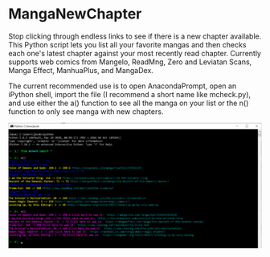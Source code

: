 # MangaNewChapter
Stop clicking through endless links to see if there is a new chapter available. This Python script lets you list all your favorite mangas and then checks each one's latest chapter against your most recently read chapter. Currently supports web comics from Mangelo, ReadMng, Zero and Leviatan Scans, Manga Effect, ManhuaPlus, and MangaDex.

The current recommended use is to open AnacondaPrompt, open an iPython shell, import the file (I recommend a short name like mcheck.py), and use either the a() function to see all the manga on your list or the n() function to only see manga with new chapters.

<img src="mcheck_ex.png"/>
